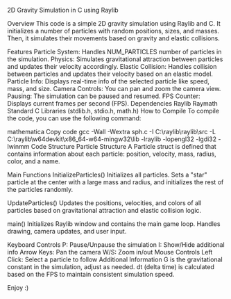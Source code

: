 ﻿2D Gravity Simulation in C using Raylib

Overview
This code is a simple 2D gravity simulation using Raylib and C. It initializes a number of particles with random positions, sizes, and masses. Then, it simulates their movements based on gravity and elastic collisions.

Features
Particle System: Handles NUM_PARTICLES number of particles in the simulation.
Physics: Simulates gravitational attraction between particles and updates their velocity accordingly.
Elastic Collision: Handles collision between particles and updates their velocity based on an elastic model.
Particle Info: Displays real-time info of the selected particle like speed, mass, and size.
Camera Controls: You can pan and zoom the camera view.
Pausing: The simulation can be paused and resumed.
FPS Counter: Displays current frames per second (FPS).
Dependencies
Raylib
Raymath
Standard C Libraries (stdlib.h, stdio.h, math.h)
How to Compile
To compile the code, you can use the following command:

mathematica
Copy code
gcc -Wall -Wextra sph.c -I C:\raylib\raylib\src -L C:\raylib\w64devkit\x86_64-w64-mingw32\lib -lraylib -lopengl32 -lgdi32 -lwinmm
Code Structure
Particle Structure
A Particle struct is defined that contains information about each particle: position, velocity, mass, radius, color, and a name.

Main Functions
InitializeParticles()
Initializes all particles. Sets a "star" particle at the center with a large mass and radius, and initializes the rest of the particles randomly.

UpdateParticles()
Updates the positions, velocities, and colors of all particles based on gravitational attraction and elastic collision logic.

main()
Initializes Raylib window and contains the main game loop. Handles drawing, camera updates, and user input.

Keyboard Controls
P: Pause/Unpause the simulation
I: Show/Hide additional info
Arrow Keys: Pan the camera
W/S: Zoom in/out
Mouse Controls
Left Click: Select a particle to follow
Additional Information
G is the gravitational constant in the simulation, adjust as needed.
dt (delta time) is calculated based on the FPS to maintain consistent simulation speed.

Enjoy :)
